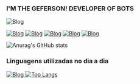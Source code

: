 ### I'M THE GEFERSON! DEVELOPER OF BOTS
![Blog](https://img.shields.io/website?label-EEZINN.com&style=for-the-badge&url=https://eezinndev.com/)

[![Blog](https://img.shields.io/badge/linktree-39E09B?style=for-the-badge&logo=linktree&logoColor=white)](https://linktr.ee/scorpiomachineof)
[![Blog](https://img.shields.io/badge/Instagram-E4405F?style=for-the-badge&logo=instagram&logoColor=white)](https://instagram.com/eezinn_)
[![Blog](https://img.shields.io/badge/Twitter-1DA1F2?style=for-the-badge&logo=twitter&logoColor=white)](https://twitter.com/eezinn)
[![Blog](https://img.shields.io/badge/Discord-7289DA?style=for-the-badge&logo=discord&logoColor=white)](https://discord.gg/4sefMvJh7)
[![Blog](https://img.shields.io/badge/WhatsApp-25D366?style=for-the-badge&logo=whatsapp&logoColor=white)](https://wa.me/557981616592)

![Anurag's GitHub stats](https://github-readme-stats.vercel.app/api?username=eezinndev&show_icons=true&theme=radical)

### Linguagens utilizadas no dia a dia
[![Blog](https://img.shields.io/badge/Node.js-43853D?style=for-the-badge&logo=node.js&logoColor=white)
](https://img.shields.io/badge/JavaScript-F7DF1E?style=for-the-badge&logo=javascript&logoColor=black)
[![Top Langs](https://img.shields.io/badge/JavaScript-F7DF1E?style=for-the-badge&logo=javascript&logoColor=black)](https://github.com/anuraghazra/github-readme-stats)


